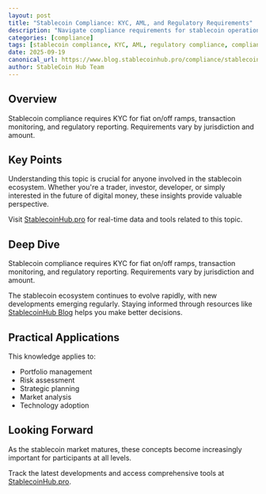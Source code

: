 ```yaml
---
layout: post
title: "Stablecoin Compliance: KYC, AML, and Regulatory Requirements"
description: "Navigate compliance requirements for stablecoin operations. Understand KYC/AML obligations and best practices."
categories: [compliance]
tags: [stablecoin compliance, KYC, AML, regulatory compliance, compliance requirements]
date: 2025-09-19
canonical_url: https://www.blog.stablecoinhub.pro/compliance/stablecoin-compliance/
author: StableCoin Hub Team
---
```


## Overview

Stablecoin compliance requires KYC for fiat on/off ramps, transaction monitoring, and regulatory reporting. Requirements vary by jurisdiction and amount.

## Key Points

Understanding this topic is crucial for anyone involved in the stablecoin ecosystem. Whether you're a trader, investor, developer, or simply interested in the future of digital money, these insights provide valuable perspective.

Visit [StablecoinHub.pro](https://www.stablecoinhub.pro) for real-time data and tools related to this topic.

## Deep Dive

Stablecoin compliance requires KYC for fiat on/off ramps, transaction monitoring, and regulatory reporting. Requirements vary by jurisdiction and amount.

The stablecoin ecosystem continues to evolve rapidly, with new developments emerging regularly. Staying informed through resources like [StablecoinHub Blog](https://www.blog.stablecoinhub.pro) helps you make better decisions.

## Practical Applications

This knowledge applies to:
- Portfolio management
- Risk assessment
- Strategic planning
- Market analysis
- Technology adoption

## Looking Forward

As the stablecoin market matures, these concepts become increasingly important for participants at all levels.

Track the latest developments and access comprehensive tools at [StablecoinHub.pro](https://www.stablecoinhub.pro).
